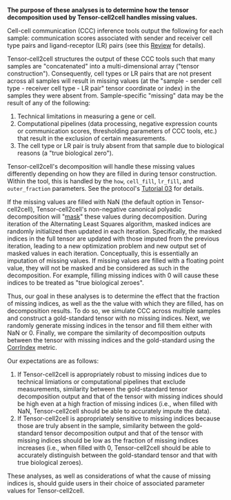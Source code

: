 **The purpose of these analyses is to determine how the tensor decomposition used by Tensor-cell2cell handles missing values.** 

Cell-cell communication (CCC) inference tools output the following for each sample: communication scores associated with sender and receiver cell type pairs and ligand-receptor (LR) pairs (see this [Review](https://doi.org/10.1038/s41576-020-00292-x) for details). 

Tensor-cell2cell structures the output of these CCC tools such that many samples are "concatenated" into a multi-dimensional array ("tensor construction"). Consequently, cell types or LR pairs that are not present across all samples will result in missing values (at the "sample - sender cell type - receiver cell type - LR pair" tensor coordinate or index) in the samples they were absent from. Sample-specific "missing" data may be the result of any of the following:

1)  Technical limitations in measuring a gene or cell. 
2)  Computational pipelines (data processing, negative expression counts or communication scores, thresholding parameters of CCC tools, etc.) that result in the exclusion of certain measurements.
3) The cell type or LR pair is truly absent from that sample due to biological reasons (a "true biological zero"). 

Tensor-cell2cell's decomposition will handle these missing values differently depending on how they are filled in during tensor construction. Within the tool, this is handled by the `how`, `cell_fill`, `lr_fill`, and `outer_fraction` parameters. See the protocol's [Tutorial 03](INSERTLINKHERE) for details. 

If the missing values are filled with NaN (the default option in Tensor-cell2cell), Tensor-cell2cell's non-negative canonical polyadic decomposition will "[mask](http://tensorly.org/stable/user_guide/sparse_backend.html)" these values during decomposition. During iteration of the Alternating Least Squares algorithm, masked indices are randomly initialized then updated in each iteration. Specifically, the masked indices in the full tensor are updated with those imputed from the previous iteration, leading to a new optimization problem and new output set of masked values in each iteration. Conceptually, this is essentially an imputation of missing values. If missing values are filled with a floating point value, they will not be masked and be considered as such in the decomposition. For example, filling missing indices with 0 will cause these indices to be treated as "true biological zeroes". 

Thus, our goal in these analyses is to determine the effect that the fraction of missing indices, as well as the the value with which they are filled, has on decomposition results. To do so, we simulate CCC across multiple samples and construct a gold-standard tensor with no missing indices. Next, we randomly generate missing indices in the tensor and fill them either with NaN or 0. Finally, we compare the similarity of decomposition outputs between the tensor with missing indices and the gold-standard using the [CorrIndex](https://doi.org/10.1016/j.sigpro.2022.108457) metric. 

Our expectations are as follows: 

1) If Tensor-cell2cell is appropriately robust to missing indices due to technical limiations or computational pipelines that exclude measurements, similarity between the gold-standard tensor decomposition output and that of the tensor with missing indices should be high even at a high fraction of missing indices (i.e., when filled with NaN, Tensor-cell2cell should be able to accurately impute the data).
2) If Tensor-cell2cell is appropriately sensitive to missing indices because those are truly absent in the sample, similarity between the gold-standard tensor decomposition output and that of the tensor with missing indices should be low as the fraction of missing indices increases (i.e., when filled with 0, Tensor-cell2cell should be able to accurately distinguish between the gold-standard tensor and that with true biological zeroes).

These analyses, as well as considerations of what the cause of missing indices is, should guide users in their choice of associated parameter values for Tensor-cell2cell. 